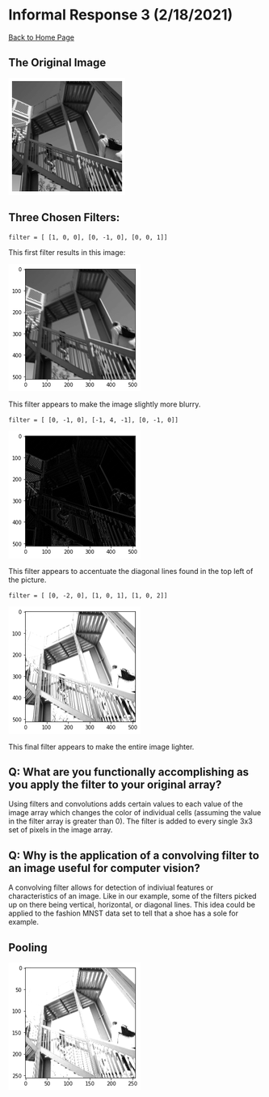 # Informal Response 3 (2/18/2021)

[Back to Home Page](https://jeremy-swack.github.io/applied-machine-learning/)

## The Original Image

![image_org](inf_resp_3_orig.png)

## Three Chosen Filters:

```
filter = [ [1, 0, 0], [0, -1, 0], [0, 0, 1]]
```

This first filter results in this image:

![image_1](inf_resp_3_img_1.png)

This filter appears to make the image slightly more blurry.

```
filter = [ [0, -1, 0], [-1, 4, -1], [0, -1, 0]]
```

![image_2](inf_resp_3_img_2.png)

This filter appears to accentuate the diagonal lines found in the top left of the picture.

```
filter = [ [0, -2, 0], [1, 0, 1], [1, 0, 2]]
```

![image_3](inf_resp_3_img_3.png)

This final filter appears to make the entire image lighter.

## Q: What are you functionally accomplishing as you apply the filter to your original array?

Using filters and convolutions adds certain values to each value of the image array which changes the color of individual cells (assuming the value in the filter array is greater than 0). The filter is added to every single 3x3 set of pixels in the image array. 

## Q: Why is the application of a convolving filter to an image useful for computer vision?

A convolving filter allows for detection of indiviual features or characteristics of an image. Like in our example, some of the filters picked up on there being vertical, horizontal, or diagonal lines. This idea could be applied to the fashion MNST data set to tell that a shoe has a sole for example.

## Pooling

![img_pool](inf_resp_3_img_pool.png)
